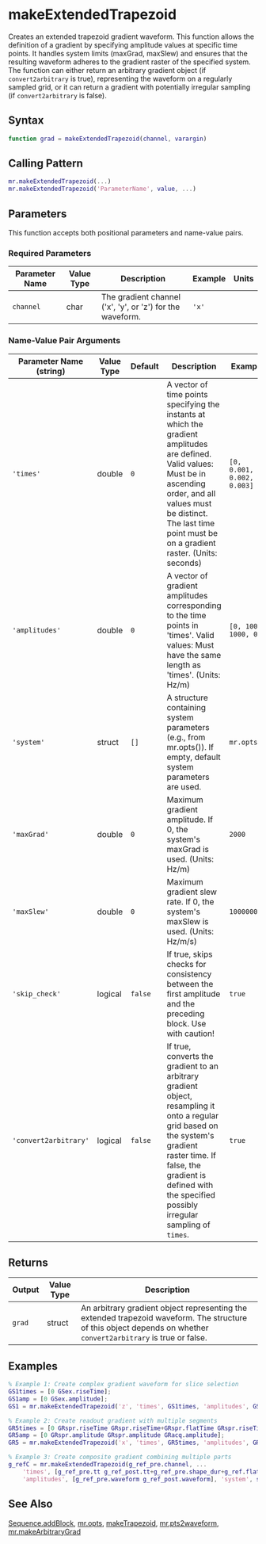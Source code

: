 # makeExtendedTrapezoid

Creates an extended trapezoid gradient waveform.  This function allows the definition of a gradient by specifying amplitude values at specific time points. It handles system limits (maxGrad, maxSlew) and ensures that the resulting waveform adheres to the gradient raster of the specified system.  The function can either return an arbitrary gradient object (if `convert2arbitrary` is true), representing the waveform on a regularly sampled grid, or it can return a gradient with potentially irregular sampling (if `convert2arbitrary` is false).

## Syntax

```matlab
function grad = makeExtendedTrapezoid(channel, varargin)
```

## Calling Pattern

```matlab
mr.makeExtendedTrapezoid(...)
mr.makeExtendedTrapezoid('ParameterName', value, ...)
```

## Parameters

This function accepts both positional parameters and name-value pairs.

### Required Parameters

| Parameter Name | Value Type | Description | Example | Units |
|------|------|-------------|---------|-------|
| `channel` | char | The gradient channel ('x', 'y', or 'z') for the waveform. | `'x'` |  |

### Name-Value Pair Arguments
| Parameter Name (string) | Value Type | Default | Description | Example |
|------|------|---------|-------------|---------|
| `'times'` | double | `0` | A vector of time points specifying the instants at which the gradient amplitudes are defined. Valid values: Must be in ascending order, and all values must be distinct. The last time point must be on a gradient raster. (Units: seconds) | `[0, 0.001, 0.002, 0.003]` |
| `'amplitudes'` | double | `0` | A vector of gradient amplitudes corresponding to the time points in 'times'. Valid values: Must have the same length as 'times'. (Units: Hz/m) | `[0, 1000, 1000, 0]` |
| `'system'` | struct | `[]` | A structure containing system parameters (e.g., from mr.opts()). If empty, default system parameters are used. | `mr.opts()` |
| `'maxGrad'` | double | `0` | Maximum gradient amplitude. If 0, the system's maxGrad is used. (Units: Hz/m) | `2000` |
| `'maxSlew'` | double | `0` | Maximum gradient slew rate. If 0, the system's maxSlew is used. (Units: Hz/m/s) | `1000000` |
| `'skip_check'` | logical | `false` | If true, skips checks for consistency between the first amplitude and the preceding block. Use with caution! | `true` |
| `'convert2arbitrary'` | logical | `false` | If true, converts the gradient to an arbitrary gradient object, resampling it onto a regular grid based on the system's gradient raster time. If false, the gradient is defined with the specified possibly irregular sampling of `times`. | `true` |

## Returns

| Output | Value Type | Description |
|--------|------|-------------|
| `grad` | struct | An arbitrary gradient object representing the extended trapezoid waveform.  The structure of this object depends on whether `convert2arbitrary` is true or false. |

## Examples

```matlab
% Example 1: Create complex gradient waveform for slice selection
GS1times = [0 GSex.riseTime];
GS1amp = [0 GSex.amplitude];
GS1 = mr.makeExtendedTrapezoid('z', 'times', GS1times, 'amplitudes', GS1amp);

% Example 2: Create readout gradient with multiple segments
GR5times = [0 GRspr.riseTime GRspr.riseTime+GRspr.flatTime GRspr.riseTime+GRspr.flatTime+GRspr.fallTime];
GR5amp = [0 GRspr.amplitude GRspr.amplitude GRacq.amplitude];
GR5 = mr.makeExtendedTrapezoid('x', 'times', GR5times, 'amplitudes', GR5amp);

% Example 3: Create composite gradient combining multiple parts
g_refC = mr.makeExtendedTrapezoid(g_ref_pre.channel, ...
    'times', [g_ref_pre.tt g_ref_post.tt+g_ref_pre.shape_dur+g_ref.flatTime], ...
    'amplitudes', [g_ref_pre.waveform g_ref_post.waveform], 'system', system);
```

## See Also

[Sequence.addBlock](addBlock.md), [mr.opts](opts.md), [makeTrapezoid](makeTrapezoid.md), [mr.pts2waveform](pts2waveform.md), [mr.makeArbitraryGrad](makeArbitraryGrad.md)

